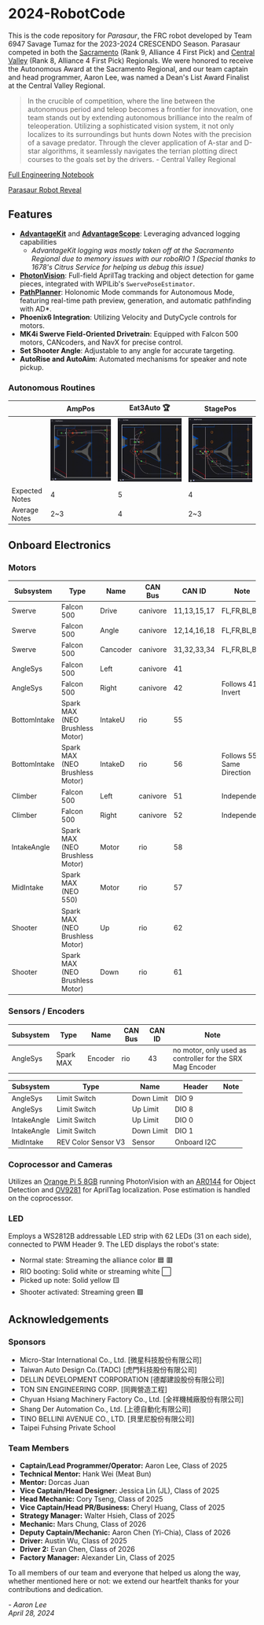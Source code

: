 # 2024-RobotCode

This is the code repository for *Parasaur*, the FRC robot developed by Team 6947 Savage Tumaz for the 2023-2024 CRESCENDO Season. Parasaur competed in both the [Sacramento](https://www.thebluealliance.com/event/2024cada) (Rank 9, Alliance 4 First Pick) and [Central Valley](https://www.thebluealliance.com/event/2024cafr) (Rank 8, Alliance 4 First Pick) Regionals. We were honored to receive the Autonomous Award at the Sacramento Regional, and our team captain and head programmer, Aaron Lee, was named a Dean's List Award Finalist at the Central Valley Regional.

> In the crucible of competition, where the line between the autonomous period and teleop becomes a frontier for innovation, one team stands out by extending autonomous brilliance into the realm of teleoperation. Utilizing a sophisticated vision system, it not only localizes to its surroundings but hunts down Notes with the precision of a savage predator. Through the clever application of A-star and D-star algorithms, it seamlessly navigates the terrian plotting direct courses to the goals set by the drivers. - Central Valley Regional


[Full Engineering Notebook](.github/docs/engineering-notebook.pdf)

[Parasaur Robot Reveal](https://www.youtube.com/watch?v=mmL-eRspaGM)

## Features

- **[AdvantageKit](https://github.com/Mechanical-Advantage/AdvantageKit)** and **[AdvantageScope](https://github.com/Mechanical-Advantage/AdvantageScope)**: Leveraging advanced logging capabilities
    - *AdvantageKit logging was mostly taken off at the Sacramento Regional due to memory issues with our roboRIO 1 (Special thanks to 1678's Citrus Service for helping us debug this issue)*
- **[PhotonVision](https://photonvision.org/)**: Full-field AprilTag tracking and object detection for game pieces, integrated with WPILib's `SwervePoseEstimator`.
- **[PathPlanner](https://pathplanner.dev/home.html)**: Holonomic Mode commands for Autonomous Mode, featuring real-time path preview, generation, and automatic pathfinding with AD*.
- **Phoenix6 Integration**: Utilizing Velocity and DutyCycle controls for motors.
- **MK4i Swerve Field-Oriented Drivetrain**: Equipped with Falcon 500 motors, CANcoders, and NavX for precise control.
- **Set Shooter Angle**: Adjustable to any angle for accurate targeting.
- **AutoRise and AutoAim**: Automated mechanisms for speaker and note pickup.

### Autonomous Routines

||AmpPos|**Eat3Auto** :trophy:|StagePos|
|--|--|--|--|
||![AmpPosAuto](.github/docs/autos/amppos.gif)|![Eat3Auto](.github/docs/autos/eat3.gif)|![StagePos](.github/docs/autos/stagepos.gif)
|Expected Notes|4|5|4|
|Average Notes|2~3|4|2~3|

## Onboard Electronics

### Motors

|Subsystem|Type|Name|CAN Bus|CAN ID|Note|
|--|--|--|--|--|--|
|Swerve|Falcon 500|Drive|canivore|11,13,15,17|FL,FR,BL,BR|
|Swerve|Falcon 500|Angle|canivore|12,14,16,18|FL,FR,BL,BR|
|Swerve|Falcon 500|Cancoder|canivore|31,32,33,34|FL,FR,BL,BR|
|AngleSys|Falcon 500|Left|canivore|41|
|AngleSys|Falcon 500|Right|canivore|42|Follows 41, Invert|
|BottomIntake|Spark MAX (NEO Brushless Motor)|IntakeU|rio|55||
|BottomIntake|Spark MAX (NEO Brushless Motor)|IntakeD|rio|56|Follows 55, Same Direction|
|Climber|Falcon 500|Left|canivore|51|Independent|
|Climber|Falcon 500|Right|canivore|52|Independent|
|IntakeAngle|Spark MAX (NEO Brushless Motor)|Motor|rio|58|
|MidIntake|Spark MAX (NEO 550)|Motor|rio|57|
|Shooter|Spark MAX (NEO Brushless Motor)|Up|rio|62|
|Shooter|Spark MAX (NEO Brushless Motor)|Down|rio|61|


### Sensors / Encoders

|Subsystem|Type|Name|CAN Bus|CAN ID|Note|
|--|--|--|--|--|--|
|AngleSys|Spark MAX|Encoder|rio|43|no motor, only used as controller for the SRX Mag Encoder|

|Subsystem|Type|Name|Header|Note|
|--|--|--|--|--|
|AngleSys|Limit Switch|Down Limit|DIO 9||
|AngleSys|Limit Switch|Up Limit|DIO 8||
|IntakeAngle|Limit Switch|Up Limit|DIO 0||
|IntakeAngle|Limit Switch|Down Limit|DIO 1||
|MidIntake|REV Color Sensor V3|Sensor|Onboard I2C||


### Coprocessor and Cameras

Utilizes an [Orange Pi 5 8GB](https://www.amazon.com/Orange-Pi-Frequency-Development-Android12/dp/B0BN17BRYY) running PhotonVision with an [AR0144](https://www.amazon.com/dp/B08CV2PVP7) for Object Detection and [OV9281](https://www.amazon.com/Arducam-Distortion-Microphones-Computer-Raspberry/dp/B096M5DKY6) for AprilTag localization. Pose estimation is handled on the coprocessor.

### LED

Employs a WS2812B addressable LED strip with 62 LEDs (31 on each side), connected to PWM Header 9. The LED displays the robot's state:

- Normal state: Streaming the alliance color :blue_square: :red_square:
- RIO booting: Solid white or streaming white :white_large_square:
- Picked up note: Solid yellow :yellow_square:
- Shooter activated: Streaming green :green_square:

## Acknowledgements

### Sponsors

- Micro-Star International Co., Ltd. [微星科技股份有限公司]
- Taiwan Auto Design Co.(TADC) [虎門科技股份有限公司]
- DELLIN DEVELOPMENT CORPORATION [德鄰建設股份有限公司]
- TON SIN ENGINEERING CORP. [同興營造工程]
- Chyuan Hsiang Machinery Factory Co., Ltd. [全祥機械廠股份有限公司]
- Shang Der Automation Co., Ltd. [上德自動化有限公司]
- TINO BELLINI AVENUE CO., LTD. [貝里尼股份有限公司]
- Taipei Fuhsing Private School

### Team Members

- **Captain/Lead Programmer/Operator:** Aaron Lee, Class of 2025
- **Technical Mentor:** Hank Wei (Meat Bun)
- **Mentor:** Dorcas Juan
- **Vice Captain/Head Designer:** Jessica Lin (JL), Class of 2025
- **Head Mechanic:** Cory Tseng, Class of 2025
- **Vice Captain/Head PR/Business:** Cheryl Huang, Class of 2025
- **Strategy Manager:** Walter Hsieh, Class of 2025
- **Mechanic:** Mars Chung, Class of 2026
- **Deputy Captain/Mechanic:** Aaron Chen (Yi-Chia), Class of 2026
- **Driver:** Austin Wu, Class of 2025
- **Driver 2:** Evan Chen, Class of 2026
- **Factory Manager:** Alexander Lin, Class of 2025

To all members of our team and everyone that helped us along the way, whether mentioned here or not: we extend our heartfelt thanks for your contributions and dedication.

*- Aaron Lee*  
*April 28, 2024*
